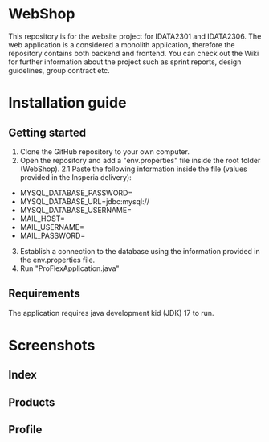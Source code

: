 # WebShop

This repository is for the website project for IDATA2301 and IDATA2306. The web application is a considered a monolith application, therefore the repository contains both backend and frontend. You can check out the Wiki for further information about the project such as sprint reports, design guidelines, group contract etc.
# Installation guide

## Getting started

1.  Clone the GitHub repository to your own computer.
2.  Open the repository and add a "env.properties" file inside the root folder (WebShop). 2.1 Paste the following information inside the file (values provided in the Insperia delivery):
- MYSQL_DATABASE_PASSWORD= 
- MYSQL_DATABASE_URL=jdbc:mysql:// 
- MYSQL_DATABASE_USERNAME= 
- MAIL_HOST= 
- MAIL_USERNAME= 
- MAIL_PASSWORD=
3.  Establish a connection to the database using the information provided in the env.properties file.
4.  Run "ProFlexApplication.java"

## Requirements

The application requires java development kid (JDK) 17 to run. 

# Screenshots

## Index 

## Products

## Profile

